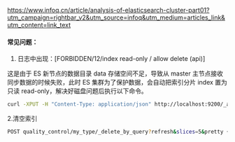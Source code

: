 https://www.infoq.cn/article/analysis-of-elasticsearch-cluster-part01?utm_campaign=rightbar_v2&utm_source=infoq&utm_medium=articles_link&utm_content=link_text

#### 常见问题：

1. 日志中出现：[FORBIDDEN/12/index read-only / allow delete (api)]

这是由于 ES 新节点的数据目录 data 存储空间不足，导致从 master 主节点接收同步数据的时候失败，此时 ES 集群为了保护数据，会自动把索引分片 index 置为只读 read-only，解决好磁盘问题后执行以下命令。

```sh
curl -XPUT -H "Content-Type: application/json" http://localhost:9200/_all/_settings -d '{"index.blocks.read_only_allow_delete": null}'
```

2.清空索引

```sh
POST quality_control/my_type/_delete_by_query?refresh&slices=5&pretty { "query": { "match_all": {} } }
```


